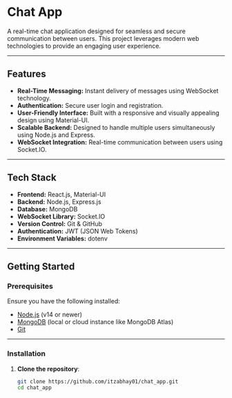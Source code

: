 # **Chat App**

A real-time chat application designed for seamless and secure communication between users. This project leverages modern web technologies to provide an engaging user experience.

---

## **Features**
- **Real-Time Messaging:** Instant delivery of messages using WebSocket technology.
- **Authentication:** Secure user login and registration.
- **User-Friendly Interface:** Built with a responsive and visually appealing design using Material-UI.
- **Scalable Backend:** Designed to handle multiple users simultaneously using Node.js and Express.
- **WebSocket Integration:** Real-time communication between users using Socket.IO.

---

## **Tech Stack**
- **Frontend:** React.js, Material-UI
- **Backend:** Node.js, Express.js
- **Database:** MongoDB
- **WebSocket Library:** Socket.IO
- **Version Control:** Git & GitHub
- **Authentication:** JWT (JSON Web Tokens)
- **Environment Variables:** dotenv

---

## **Getting Started**

### **Prerequisites**
Ensure you have the following installed:

- [Node.js](https://nodejs.org/) (v14 or newer)
- [MongoDB](https://www.mongodb.com/) (local or cloud instance like MongoDB Atlas)
- [Git](https://git-scm.com/)

---

### **Installation**

1. **Clone the repository**:
   ```bash
   git clone https://github.com/itzabhay01/chat_app.git
   cd chat_app
